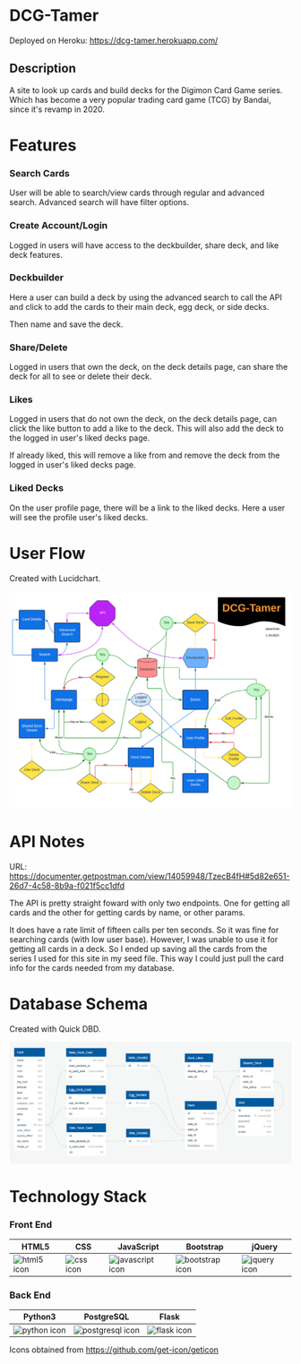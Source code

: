 
# DCG-Tamer  

Deployed on Heroku: https://dcg-tamer.herokuapp.com/  

## Description  

A site to look up cards and build decks for the Digimon Card Game series. Which has become a very popular trading card game (TCG) by Bandai, since it's revamp in 2020.  

# Features  

### Search Cards  

User will be able to search/view cards through regular and advanced search. Advanced search will have filter options.  

### Create Account/Login  

Logged in users will have access to the deckbuilder, share deck, and like deck features.  

### Deckbuilder  

Here a user can build a deck by using the advanced search to call the API and click to add the cards to their main deck, egg deck, or side decks.

Then name and save the deck.

### Share/Delete  

Logged in users that own the deck, on the deck details page, can share the deck for all to see or delete their deck.  

### Likes  

Logged in users that do not own the deck, on the deck details page, can click the like button to add a like to the deck. This will also add the deck to the logged in user's liked decks page.

If already liked, this will remove a like from and remove the deck from the logged in user's liked decks page.  

### Liked Decks  

On the user profile page, there will be a link to the liked decks. Here a user will see the profile user's liked decks.

# User Flow  

Created with Lucidchart.  

![DCG-Tamer user flow](/DCG-Tamer_user-flow.png)  

#  API Notes  

URL: https://documenter.getpostman.com/view/14059948/TzecB4fH#5d82e651-26d7-4c58-8b9a-f021f5cc1dfd  

The API is pretty straight foward with only two endpoints. One for getting all cards and the other for getting cards by name, or other params.  

It does have a rate limit of fifteen calls per ten seconds. So it was fine for searching cards (with low user base). However, I was unable to use it for getting all cards in a deck. So I ended up saving all the cards from the series I used for this site in my seed file. This way I could just pull the card info for the cards needed from my database.

# Database Schema  

Created with Quick DBD.

![DCG-Tamer schema](/DCG_Tamer_schema.png)  

# Technology Stack

### Front End  

| HTML5 | CSS | JavaScript | Bootstrap | jQuery |
| ----- | ----- | ----- | ----- | ----- |
| ![html5 icon](https://raw.githubusercontent.com/get-icon/geticon/fc0f660daee147afb4a56c64e12bde6486b73e39/icons/html-5.svg) | ![css icon](https://github.com/get-icon/geticon/raw/master/icons/css-3.svg) | ![javascript icon](https://raw.githubusercontent.com/get-icon/geticon/fc0f660daee147afb4a56c64e12bde6486b73e39/icons/javascript.svg) | ![bootstrap icon](https://raw.githubusercontent.com/get-icon/geticon/fc0f660daee147afb4a56c64e12bde6486b73e39/icons/bootstrap.svg) | ![jquery icon](https://raw.githubusercontent.com/get-icon/geticon/fc0f660daee147afb4a56c64e12bde6486b73e39/icons/jquery-icon.svg) |

### Back End

| Python3 | PostgreSQL | Flask |
| ----- | ----- | ----- |
| ![python icon](https://github.com/get-icon/geticon/raw/master/icons/python.svg) | ![postgresql icon](https://github.com/get-icon/geticon/raw/master/icons/postgresql.svg) | ![flask icon](https://raw.githubusercontent.com/get-icon/geticon/fc0f660daee147afb4a56c64e12bde6486b73e39/icons/flask.svg) |

Icons obtained from https://github.com/get-icon/geticon